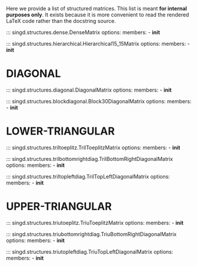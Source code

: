 Here we provide a list of structured matrices. This list is meant **for internal
purposes only**. It exists because it is more convenient to read the rendered
LaTeX code rather than the docstring source.

::: singd.structures.dense.DenseMatrix
    options:
        members:
            - __init__

::: singd.structures.hierarchical.Hierarchical15_15Matrix
    options:
        members:
            - __init__

# DIAGONAL

::: singd.structures.diagonal.DiagonalMatrix
    options:
        members:
            - __init__

::: singd.structures.blockdiagonal.Block30DiagonalMatrix
    options:
        members:
            - __init__

# LOWER-TRIANGULAR

::: singd.structures.triltoeplitz.TrilToeplitzMatrix
    options:
        members:
            - __init__

::: singd.structures.trilbottomrightdiag.TrilBottomRightDiagonalMatrix
    options:
        members:
            - __init__

::: singd.structures.triltopleftdiag.TrilTopLeftDiagonalMatrix
    options:
        members:
            - __init__

# UPPER-TRIANGULAR

::: singd.structures.triutoeplitz.TriuToeplitzMatrix
    options:
        members:
            - __init__

::: singd.structures.triubottomrightdiag.TriuBottomRightDiagonalMatrix
    options:
        members:
            - __init__

::: singd.structures.triutopleftdiag.TriuTopLeftDiagonalMatrix
    options:
        members:
            - __init__
